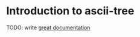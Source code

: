 # Introduction to ascii-tree

TODO: write [great documentation](http://jacobian.org/writing/great-documentation/what-to-write/)
